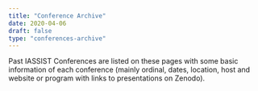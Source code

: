 ```yaml
---
title: "Conference Archive"
date: 2020-04-06
draft: false
type: "conferences-archive"
---
```

Past IASSIST Conferences are listed on these pages with some basic information of each conference (mainly ordinal, dates, location, host and website or program with links to presentations on Zenodo). 

